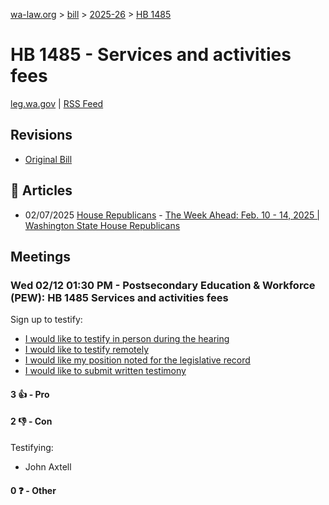 [wa-law.org](/) > [bill](/bill/) > [2025-26](/bill/2025-26/) > [HB 1485](/bill/2025-26/hb/1485/)

# HB 1485 - Services and activities fees
[leg.wa.gov](https://app.leg.wa.gov/billsummary?BillNumber=1485&Year=2025&Initiative=false) | [RSS Feed](./rss.xml)

## Revisions
* [Original Bill](1/)

## 📰 Articles
* 02/07/2025 [House Republicans](/org/house_republicans/) - [The Week Ahead: Feb. 10 - 14, 2025 | Washington State House Republicans](https://houserepublicans.wa.gov/week/the-week-ahead-feb-10-14-2025/#:~:text=HB%201485)

## Meetings
### Wed 02/12 01:30 PM - Postsecondary Education & Workforce (PEW): HB 1485 Services and activities fees
Sign up to testify:
* [I would like to testify in person during the hearing](https://app.leg.wa.gov/csi/Testifier/Add?chamber=House&mId=32776&aId=163333&caId=25647&tId=1)
* [I would like to testify remotely](https://app.leg.wa.gov/csi/Testifier/Add?chamber=House&mId=32776&aId=163333&caId=25647&tId=2)
* [I would like my position noted for the legislative record](https://app.leg.wa.gov/csi/Testifier/Add?chamber=House&mId=32776&aId=163333&caId=25647&tId=3)
* [I would like to submit written testimony](https://app.leg.wa.gov/csi/Testifier/Add?chamber=House&mId=32776&aId=163333&caId=25647&tId=4)

#### 3 👍 - Pro

#### 2 👎 - Con
Testifying:
* John Axtell

#### 0 ❓ - Other
